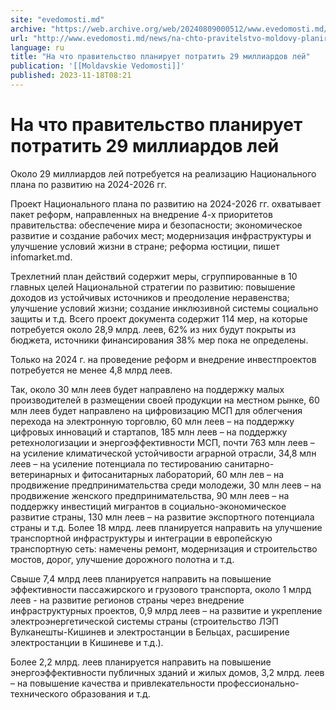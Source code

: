 ```yaml
---
site: "evedomosti.md"
archive: "https://web.archive.org/web/20240809000512/www.evedomosti.md/news/na-chto-pravitelstvo-moldovy-planiruet-potratit-29-milliardo"
url: "http://www.evedomosti.md/news/na-chto-pravitelstvo-moldovy-planiruet-potratit-29-milliardo"
language: ru
title: "На что правительство планирует потратить 29 миллиардов лей"
publication: '[[Moldavskie Vedomosti]]'
published: 2023-11-18T08:21
---
```


# На что правительство планирует потратить 29 миллиардов лей

Около 29 миллиардов лей потребуется на реализацию Национального плана по развитию на 2024-2026 гг.

Проект Национального плана по развитию на 2024-2026 гг. охватывает пакет реформ, направленных на внедрение 4-х приоритетов правительства: обеспечение мира и безопасности; экономическое развитие и создание рабочих мест; модернизация инфраструктуры и улучшение условий жизни в стране; реформа юстиции, пишет infomarket.md.

Трехлетний план действий содержит меры, сгруппированные в 10 главных целей Национальной стратегии по развитию: повышение доходов из устойчивых источников и преодоление неравенства; улучшение условий жизни; создание инклюзивной системы социально защиты и т.д. Всего проект документа содержит 114 мер, на которые потребуется около 28,9 млрд. леев, 62% из них будут покрыты из бюджета, источники финансирования 38% мер пока не определены.

Только на 2024 г. на проведение реформ и внедрение инвестпроектов потребуется не менее 4,8 млрд леев.

Так, около 30 млн леев будет направлено на поддержку малых производителей в размещении своей продукции на местном рынке, 60 млн леев будет направлено на цифровизацию МСП для облегчения перехода на электронную торговлю, 60 млн леев – на поддержку цифровых инноваций и стартапов, 185 млн леев – на поддержку ретехнологизации и энергоэффективности МСП, почти 763 млн леев – на усиление климатической устойчивости аграрной отрасли, 34,8 млн леев – на усиление потенциала по тестированию санитарно-ветеринарных и фитосанитарных лабораторий, 60 млн лев – на продвижение предпринимательства среди молодежи, 30 млн леев – на продвижение женского предпринимательства, 90 млн леев – на поддержку инвестиций мигрантов в социально-экономическое развитие страны, 130 млн леев – на развитие экспортного потенциала страны и т.д. Более 18 млрд. леев планируется направить на улучшение транспортной инфраструктуры и интеграции в европейскую транспортную сеть: намечены ремонт, модернизация и строительство мостов, дорог, улучшение дорожного полотна и т.д.

Свыше 7,4 млрд леев планируется направить на повышение эффективности пассажирского и грузового транспорта, около 1 млрд леев - на развитие регионов страны через внедрение инфраструктурных проектов, 0,9 млрд леев – на развитие и укрепление электроэнергетической системы страны (строительство ЛЭП Вулканешты-Кишинев и электростанции в Бельцах, расширение электростанции в Кишиневе и т.д.).

Более 2,2 млрд. леев планируется направить на повышение энергоэффективности публичных зданий и жилых домов, 3,2 млрд. леев – на повышение качества и привлекательности профессионально-технического образования и т.д.